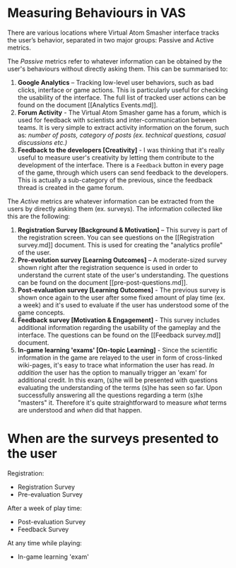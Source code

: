 # Measuring Behaviours in VAS

There are various locations where Virtual Atom Smasher interface tracks the user’s behavior, separated in two major groups: Passive and Active metrics. 

The *Passive* metrics refer to whatever information can be obtained by the user's behaviours without directly asking them. This can be summarised to:

  1. **Google Analytics** – Tracking low-level user behaviors, such as bad clicks, interface or game actions. This is particularly useful for checking the usability of the interface. The full list of tracked user actions can be found on the document [[Analytics Events.md]].
  2. **Forum Activity** - The Virtual Atom Smasher game has a forum, which is used for feedback with scientists and inter-communication between teams. It is very simple to extract activity information on the forum, such as: *number of posts, category of posts (ex. technical questions, casual discussions etc.)*
  3. **Feedback to the developers [Creativity]** - I was thinking that it's really useful to measure user's creativity by letting them contribute to the development of the interface. There is a `Feedback` button in every page of the game, through which users can send feedback to the developers. This is actually a sub-category of the previous, since the feedback thread is created in the game forum.

The *Active* metrics are whatever information can be extracted from the users by directly asking them (ex. surveys). The information collected like this are the following:

  1. **Registration Survey [Background & Motivation]** – This survey is part of the registration screen. You can see questions on the [[Registration survey.md]] document. This is used for creating the "analytics profile" of the user.
  2. **Pre-evolution survey [Learning Outcomes]** – A moderate-sized survey shown right after the registration sequence is used in order to understand the current state of the user's understanding. The questions can be found on the document [[pre-post-questions.md]].
  3. **Post-evaluation survey [Learning Outcomes]** - The previous survey is shown once again to the user after some fixed amount of play time (ex. a week) and it's used to evaluate if the user has understood some of the game concepts.
  4. **Feedback survey [Motivation & Engagement]** - This survey includes additional information regarding the usability of the gameplay and the interface. The questions can be found on the [[Feedback survey.md]] document.
  5. **In-game learning 'exams' [On-topic Learning]** - Since the scientific information in the game are relayed to the user in form of cross-linked wiki-pages, it's easy to trace what information the user has read. *In addition* the user has the option to manually trigger an 'exam' for additional credit. In this exam, (s)he will be presented with questions evaluating the understanding of the terms (s)he has seen so far. Upon successfully answering all the questions regarding a term (s)he "masters" it. Therefore it's quite straightforward to measure *what* terms are understood and *when* did that happen.

# When are the surveys presented to the user

Registration:
  - Registration Survey
  - Pre-evaluation Survey

After a week of play time:
  - Post-evaluation Survey
  - Feedback Survey

At any time while playing:
  - In-game learning 'exam'
